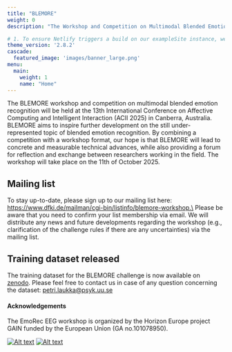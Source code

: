 ```yaml
---
title: "BLEMORE"
weight: 0
description: "The Workshop and Competition on Multimodal Blended Emotion Recognition"

# 1. To ensure Netlify triggers a build on our exampleSite instance, we need to change a file in the exampleSite directory.
theme_version: '2.8.2'
cascade:
  featured_image: 'images/banner_large.png'
menu:
  main:
    weight: 1
    name: "Home"
---
```

The BLEMORE workshop and competition on multimodal blended emotion recognition will be held at the 13th International Conference on Affective Computing and Intelligent Interaction (ACII 2025) in Canberra, Australia.
BLEMORE aims to inspire further development on the still under-represented topic of blended emotion recognition. By combining a competition with a workshop format, our hope is that BLEMORE will lead to concrete and measurable technical advances, while also providing a forum for reflection and exchange between researchers working in the field.
The workshop will take place on the 11th of October 2025.


## Mailing list
To stay up-to-date, please sign up to our mailing list here: https://www.dfki.de/mailman/cgi-bin/listinfo/blemore-workshop.\
Please be aware that you need to confirm your list membership via email. We will distribute any news and future developments regarding the workshop (e.g., clarification of the challenge rules if there are any uncertainties) via the mailing list.


## Training dataset released
The training dataset for the BLEMORE challenge is now available on [zenodo](https://zenodo.org/records/15096942). 
Please feel free to contact us in case of any question concerning the dataset: petri.laukka@psyk.uu.se

#### Acknowledgements
The EmoRec EEG workshop is organized by the Horizon Europe  project GAIN funded by the European Union (GA no.101078950).

[![Alt text](https://i.postimg.cc/TP4PPzcN/EU-flag-Horizon-Europe-2.jpg)](https://research-and-innovation.ec.europa.eu/funding/funding-opportunities/funding-programmes-and-open-calls/horizon-europe_en)
[![Alt text](https://i.postimg.cc/J0V8SM1J/gain-logo-4.png)](https://micm.edu.ge/en/)
